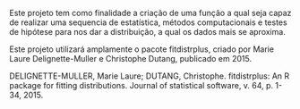 Este projeto tem como finalidade a criação de uma função a qual seja capaz de realizar uma sequencia de estatística, métodos computacionais e testes de hipótese para nos dar a distribuição, a qual os dados mais se aproxima.

Este projeto utilizará amplamente o pacote fitdistrplus, criado por Marie Laure Delignette-Muller e Christophe Dutang, publicado em 2015.

DELIGNETTE-MULLER, Marie Laure; DUTANG, Christophe. fitdistrplus: An R package for fitting distributions. Journal of statistical software, v. 64, p. 1-34, 2015.
